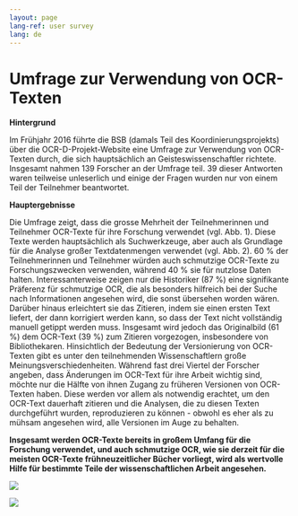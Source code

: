 ```yaml
---
layout: page
lang-ref: user survey
lang: de
---
```


# Umfrage zur Verwendung von OCR-Texten

**Hintergrund**

Im Frühjahr 2016 führte die BSB (damals Teil des Koordinierungsprojekts) über die OCR-D-Projekt-Website eine Umfrage zur Verwendung von OCR-Texten durch, die sich hauptsächlich an Geisteswissenschaftler richtete. Insgesamt nahmen 139 Forscher an der Umfrage teil. 39 dieser Antworten waren teilweise unleserlich und einige der Fragen wurden nur von einem Teil der Teilnehmer beantwortet. 

**Hauptergebnisse**

Die Umfrage zeigt, dass die grosse Mehrheit der Teilnehmerinnen und Teilnehmer OCR-Texte für ihre Forschung verwendet (vgl. Abb. 1). Diese Texte werden hauptsächlich als Suchwerkzeuge, aber auch als Grundlage für die Analyse großer Textdatenmengen verwendet (vgl. Abb. 2). 60 % der Teilnehmerinnen und Teilnehmer würden auch schmutzige OCR-Texte zu Forschungszwecken verwenden, während 40 % sie für nutzlose Daten halten. Interessanterweise zeigen nur die Historiker (87 %) eine signifikante Präferenz für schmutzige OCR, die als besonders hilfreich bei der Suche nach Informationen angesehen wird, die sonst übersehen worden wären. Darüber hinaus erleichtert sie das Zitieren, indem sie einen ersten Text liefert, der dann korrigiert werden kann, so dass der Text nicht vollständig manuell getippt werden muss. Insgesamt wird jedoch das Originalbild (61 %) dem OCR-Text (39 %) zum Zitieren vorgezogen, insbesondere von Bibliothekaren.
Hinsichtlich der Bedeutung der Versionierung von OCR-Texten gibt es unter den teilnehmenden Wissenschaftlern große Meinungsverschiedenheiten. Während fast drei Viertel der Forscher angeben, dass Änderungen im OCR-Text für ihre Arbeit wichtig sind, möchte nur die Hälfte von ihnen Zugang zu früheren Versionen von OCR-Texten haben. Diese werden vor allem als notwendig erachtet, um den OCR-Text dauerhaft zitieren und die Analysen, die zu diesen Texten durchgeführt wurden, reproduzieren zu können - obwohl es eher als zu mühsam angesehen wird, alle Versionen im Auge zu behalten.

**Insgesamt werden OCR-Texte bereits in großem Umfang für die Forschung verwendet, und auch  schmutzige OCR, wie sie derzeit für die meisten OCR-Texte frühneuzeitlicher Bücher vorliegt, wird als wertvolle Hilfe für bestimmte Teile der wissenschaftlichen Arbeit angesehen.**

![](/assets/usage_OCR.png)

![](/assets/usage_forms.png)
